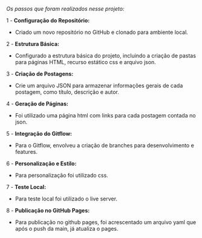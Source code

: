 *Os passos que foram realizados nesse projeto:*

1 -  **Configuração do Repositório:**
   - Criado um novo repositório no GitHub e clonado para ambiente local.

2 -  **Estrutura Básica:**
   - Configurado a estrutura básica do projeto, incluindo a criação de pastas para páginas HTML, recurso estático css e arquivo json.

3 -  **Criação de Postagens:**
   - Crie um arquivo JSON para armazenar informações gerais de cada postagem, como título, descrição e autor.

4 -  **Geração de Páginas:**
   - Foi utilizado uma página html com links para cada postagem contada no json.

5 -  **Integração do Gitflow:**
   - Para o Gitflow, envolveu a criação de branches para desenvolvimento e features.

6 -  **Personalização e Estilo:**
   - Para personalização foi utilizado css.

7 -  **Teste Local:**
   - Para teste local foi utilizado o live server.

8 -  **Publicação no GitHub Pages:**
   - Para publicação no github pages, foi acrescentado um arquivo yaml que após o push da main, já atualiza o pages.
